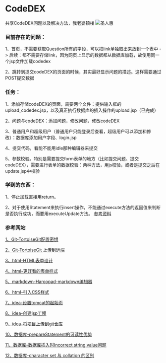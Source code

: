 # CodeDEX
共享CodeDEX问题以及解决方法，我老婆镇楼
![圣人惠](https://gss0.baidu.com/9vo3dSag_xI4khGko9WTAnF6hhy/zhidao/pic/item/c75c10385343fbf29b60a7afb67eca8064388fe9.jpg)

### 目前存在的问题：

1、首页，不需要获取Question所有的字段，可以把link单独取出来放到一个表中
-> 后续：都不需要存储link，因为网页上显示的数据都从数据库加载，故使用同一个jsp文件加载codedex

2、跳转到提交codeDEX的页面的时候，其实最好显示问题的描述。这样需要通过POST提交数据

### 任务：

1、添加存储codeDEX的页面，需要两个文件：提供输入框的upload_codedex.jsp，以及真正执行数据库的插入操作的upload.jsp（已完成）

2、问题与codeDEX：添加问题，修改问题，修改codeDEX

3、普通用户和超级用户（普通用户只能登录后查看，超级用户可以添加和修改）：数据库添加用户字段、login.jsp

4、提交代码，看能不能用idle那种编辑器来提交

5、参数校验。特别是需要提交form表单的地方（比如提交问题、提交codeDEX），需要进行表单的数据校验：两种方法，用js校验，或者是提交之后在update.jsp中校验

### 学到的东西：

1、停止加载直接用return。

2、对于使用Statement来执行insert操作，不能通过execute方法的返回值来判断是否执行成功，而要用executeUpdate方法。
[参考资料](http://blog.csdn.net/gavinloo/article/details/6890459)


### 参考网站
[1、Git-TortoiseGit配置密钥](http://blog.csdn.net/bendanbaichi1989/article/details/17916795)

[2、Git-TortoiseGit 上传到远端](http://blog.csdn.net/chenqiangdage/article/details/45958951)

[3、html-HTML表单设计](http://blog.csdn.net/hxh1994/article/details/42610481)

[4、html-更好看的表单样式](http://www.laozuo.org/3495.html)

[5、markdown-Haroopad-markdown编辑器](http://blog.csdn.net/wangshubo1989/article/details/53007104)

[6、html-引入CSS样式](http://www.divcss5.com/rumen/r56.shtml)

[7、idea-设置tomcat的起始页](https://zhidao.baidu.com/question/1989849001795555387.html)

[8、idea-创建jsp工程](https://www.zhihu.com/question/35967146)

[9、idea-将项目上传到git仓库](http://blog.csdn.net/autfish/article/details/52513465)

[10、数据库-prepareStatement的可读性优势](http://blog.csdn.net/u011161786/article/details/48394751)

[11、数据库-数据库插入时Incorrect string value问题](http://blog.csdn.net/u013651405/article/details/41701527)

[12、数据库-character set 与 collation 的区别](http://zhongwei-leg.iteye.com/blog/899227)

